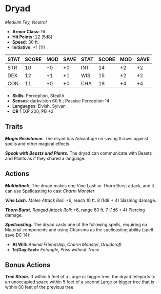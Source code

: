 # Dryad

*Medium Fey, Neutral*

- **Armor Class:** 16
- **Hit Points:** 22 (5d8)
- **Speed:** 30 ft.
- **Initiative**: +1 (11)

|STAT|SCORE|MOD|SAVE|STAT|SCORE|MOD|SAVE|
| --- | --- | --- | ---- |---| --- | --- | ---- |
| STR | 10 | +0 | +0 | INT | 14 | +2 | +2 |
| DEX | 12 | +1 | +1 | WIS | 15 | +2 | +2 |
| CON | 11 | +0 | +0 | CHA | 18 | +4 | +4 |

- **Skills**: Perception, Stealth
- **Senses**: darkvision 60 ft.; Passive Perception 14
- **Languages**: Elvish, Sylvan
- **CR** 1 (XP 200; PB +2

## Traits

***Magic Resistance.*** The dryad has Advantage on saving throws against spells and other magical effects.

***Speak with Beasts and Plants.*** The dryad can communicate with Beasts and Plants as if they shared a language.


## Actions

***Multiattack.*** The dryad makes one Vine Lash or Thorn Burst attack, and it can use Spellcasting to cast *Charm Monster*.

***Vine Lash.*** *Melee Attack Roll:* +6, reach 10 ft. 8 (1d8 + 4) Slashing damage.

***Thorn Burst.*** *Ranged Attack Roll:* +6, range 60 ft. 7 (1d6 + 4) Piercing damage.

***Spellcasting.*** The dryad casts one of the following spells, requiring no Material components and using Charisma as the spellcasting ability (spell save DC 14):

- **At Will:** *Animal Friendship*, *Charm Monster*, *Druidcraft*
- **1e/Day Each:** *Entangle*, *Pass without Trace*

## Bonus Actions

***Tree Stride.*** If within 5 feet of a Large or bigger tree, the dryad teleports to an unoccupied space within 5 feet of a second Large or bigger tree that is within 60 feet of the previous tree.

